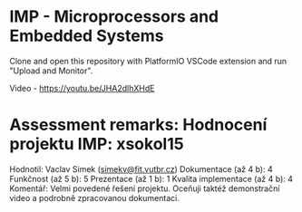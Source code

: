 # IMP - Microprocessors and Embedded Systems

Clone and open this repository with PlatformIO VSCode extension and run "Upload and Monitor".

Video - https://youtu.be/JHA2dlhXHdE

Assessment remarks:
Hodnocení projektu IMP: xsokol15
================================================================================
Hodnotil: Vaclav Simek (simekv@fit.vutbr.cz)
Dokumentace (až 4 b):             4
Funkčnost (až 5 b):               5
Prezentace (až 1 b):              1
Kvalita implementace (až 4 b):    4
Komentář: Velmi povedené řešení projektu. Oceňuji taktéž demonstrační video a podrobně zpracovanou dokumentaci.
